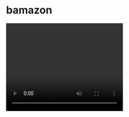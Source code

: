 # bamazon

<video width="320" height="240" controls><source src="video.mov" type="video/mp4"></video>